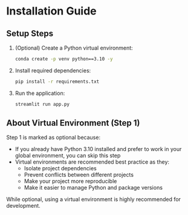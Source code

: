 # Installation Guide

## Setup Steps

1. (Optional) Create a Python virtual environment:
   ```bash
   conda create -p venv python==3.10 -y
   ```

2. Install required dependencies:
   ```bash
   pip install -r requirements.txt
   ```

3. Run the application:
   ```bash
   streamlit run app.py
   ```

## About Virtual Environment (Step 1)

Step 1 is marked as optional because:
- If you already have Python 3.10 installed and prefer to work in your global environment, you can skip this step
- Virtual environments are recommended best practice as they:
  - Isolate project dependencies
  - Prevent conflicts between different projects
  - Make your project more reproducible
  - Make it easier to manage Python and package versions

While optional, using a virtual environment is highly recommended for development.
